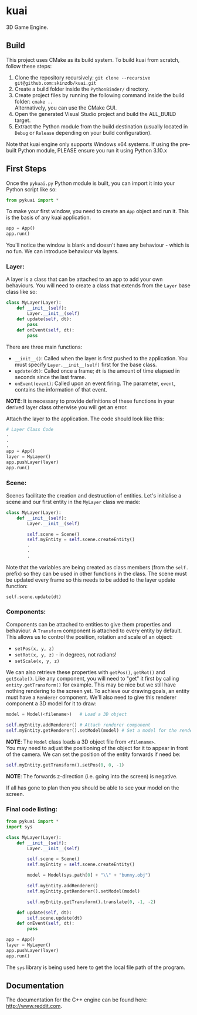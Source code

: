 # kuai
3D Game Engine.

## Build

This project uses CMake as its build system. To build kuai from scratch, follow these steps: 

1) Clone the repository recursively:
``` git clone --recursive git@github.com:skinzdb/kuai.git ```
2) Create a build folder inside the `PythonBinder/` directory.
3) Create project files by running the following command inside the build folder:
``` cmake .. ```  
Alternatively, you can use the CMake GUI.
4) Open the generated Visual Studio project and build the ALL_BUILD target.
5) Extract the Python module from the build destination (usually located in `Debug` or `Release` depending on your build configuration).


Note that kuai engine only supports Windows x64 systems. If using the pre-built Python module, PLEASE ensure you run it using Python 3.10.x

## First Steps

Once the `pykuai.py` Python module is built, you can import it into your Python script like so:
```Python
from pykuai import *
```
To make your first window, you need to create an `App` object and run it. This is the basis of any kuai application.

```Python
app = App()
app.run()
```
You'll notice the window is blank and doesn't have any behaviour - which is no fun. We can introduce behaviour via layers.

### Layer:

A layer is a class that can be attached to an app to add your own behaviours. You will need to create a class that extends from the `Layer` base class like so:
```Python
class MyLayer(Layer):
    def __init__(self):     
        Layer.__init__(self)
    def update(self, dt):  
        pass
    def onEvent(self, dt):   
        pass
```
There are three main functions: 
- `__init__()`: Called when the layer is first pushed to the application. You must specify `Layer.__init__(self)` first for the base class.
- `update(dt)`: Called once a frame; `dt` is the amount of time elapsed in seconds since the last frame.
- `onEvent(event)`: Called upon an event firing. The parameter, `event`, contains the information of that event.

**NOTE**: It is necessary to provide definitions of these functions in your derived layer class otherwise you will get an error.

Attach the layer to the application. The code should look like this:
```Python
# Layer Class Code
.
.
.
app = App()
layer = MyLayer()
app.pushLayer(layer)
app.run()
```

### Scene:
Scenes facilitate the creation and destruction of entities. Let's initialise a scene and our first entity in the `MyLayer` class we made:
```Python
class MyLayer(Layer):
    def __init__(self):
        Layer.__init__(self)

        self.scene = Scene()
        self.myEntity = self.scene.createEntity()
        .
        .
        .
```
Note that the variables are being created as class members (from the `self.` prefix) so they can be used in other functions in the class. The scene must be updated every frame so this needs to be added to the layer update function:
```
self.scene.update(dt)
```

### Components:

Components can be attached to entities to give them properties and behaviour. A `Transform` component is attached to every entity by default. This allows us to control the position, rotation and scale of an object:
- ```setPos(x, y, z)```
- ```setRot(x, y, z)``` - in degrees, not radians!
- ```setScale(x, y, z)```  

We can also retrieve these properties with ```getPos()```, ```getRot()``` and ```getScale()```. Like any component, you will need to "get" it first by calling `entity.getTransform()` for example. This may be nice but we still have nothing rendering to the screen yet. To achieve our drawing goals, an entity must have a `Renderer` component. We'll also need to give this renderer component a 3D model for it to draw:
```Python
model = Model(<filename>)   # Load a 3D object

self.myEntity.addRenderer() # Attach renderer component
self.myEntity.getRenderer().setModel(model) # Set a model for the renderer component to draw
```
**NOTE**: The `Model` class loads a 3D object file from `<filename>`.   
You may need to adjust the positioning of the object for it to appear in front of the camera. We can set the position of the entity forwards if need be:
```Python
self.myEntity.getTransform().setPos(0, 0, -1)
```
**NOTE**: The forwards z-direction (i.e. going into the screen) is negative.

If all has gone to plan then you should be able to see your model on the screen. 
### Final code listing:
```Python
from pykuai import *
import sys

class MyLayer(Layer):
    def __init__(self):     
        Layer.__init__(self)

        self.scene = Scene()
        self.myEntity = self.scene.createEntity()

        model = Model(sys.path[0] + "\\" + "bunny.obj")

        self.myEntity.addRenderer()
        self.myEntity.getRenderer().setModel(model) 

        self.myEntity.getTransform().translate(0, -1, -2)

    def update(self, dt):  
        self.scene.update(dt)
    def onEvent(self, dt):   
        pass

app = App()
layer = MyLayer()
app.pushLayer(layer)
app.run()
```

The `sys` library is being used here to get the local file path of the program.

## Documentation

The documentation for the C++ engine can be found here: http://www.reddit.com.
